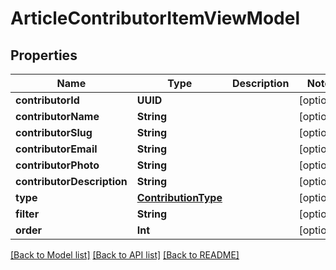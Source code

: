 # ArticleContributorItemViewModel

## Properties
Name | Type | Description | Notes
------------ | ------------- | ------------- | -------------
**contributorId** | **UUID** |  | [optional] 
**contributorName** | **String** |  | [optional] 
**contributorSlug** | **String** |  | [optional] 
**contributorEmail** | **String** |  | [optional] 
**contributorPhoto** | **String** |  | [optional] 
**contributorDescription** | **String** |  | [optional] 
**type** | [**ContributionType**](ContributionType.md) |  | [optional] 
**filter** | **String** |  | [optional] 
**order** | **Int** |  | [optional] 

[[Back to Model list]](../README.md#documentation-for-models) [[Back to API list]](../README.md#documentation-for-api-endpoints) [[Back to README]](../README.md)


